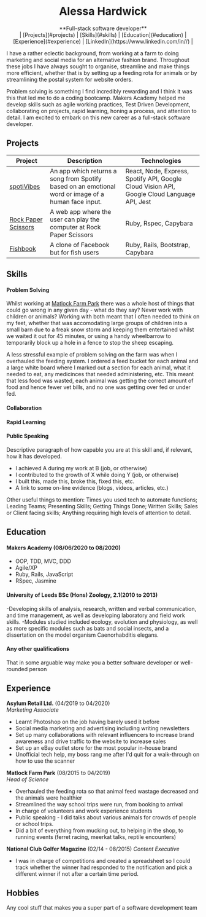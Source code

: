 <div align="center">
  <h1>Alessa Hardwick</h1>
  **Full-stack software developer**<br>
  | [Projects](#projects) | [Skills](#skills) | [Education](#education) | [Experience](#experience) | [LinkedIn](https://www.linkedin.com/in//) |
  <br>
</div>

I have a rather eclectic background, from working at a farm to doing marketing and social media for an alternative fashion brand. Throughout these jobs I have always sought to organise, streamline and make things more efficient, whether that is by setting up a feeding rota for animals or by streamlining the postal system for website orders. 

Problem solving is something I find incredibly rewarding and I think it was this that led me to do a coding bootcamp. Makers Academy helped me develop skills such as agile working practices, Test Driven Development, collaborating on projects, rapid learning, honing a process, and attention to detail. I am excited to embark on this new career as a full-stack software developer.

## Projects

|Project        |Description                                           |Technologies              |
|----------|------------------------------------------------------|----------------------------------------|
|[spotiVibes](http://spotivibes.surge.sh)| An app which returns a song from Spotify based on an emotional word or image of a human face input. | React, Node, Express, Spotify API, Google Cloud Vision API, Google Cloud Language API, Jest |
| [Rock Paper Scissors](https://github.com/alessa-lou/rps-challenge)| A web app where the user can play the computer at Rock Paper Scissors| Ruby, Rspec, Capybara |
|[Fishbook](https://github.com/stupot1/acebook-ciao-pescao)| A clone of Facebook but for fish users | Ruby, Rails, Bootstrap, Capybara |


## Skills

#### Problem Solving

Whilst working at [Matlock Farm Park](https://matlockfarmpark.co.uk) there was a whole host of things that could go wrong in any given day - what do they say? Never work with children or animals? Working with both meant that I often needed to think on my feet, whether that was accomodating large groups of children into a small barn due to a freak snow storm and keeping them entertained whilst we waited it out for 45 minutes, or using a handy wheelbarrow to temporarily block up a hole in a fence to stop the sheep escaping.

A less stressful example of problem solving on the farm was when I overhauled the feeding system. I ordered a feed bucket for each animal and a large white board where I marked out a section for each animal, what it needed to eat, any medicinces that needed administering, etc. This meant that less food was wasted, each animal was getting the correct amount of food and hence fewer vet bills, and no one was getting over fed or under fed. 


#### Collaboration
#### Rapid Learning
#### Public Speaking

Descriptive paragraph of how capable you are at this skill and, if relevant, how it has developed.

- I achieved A during my work at B (job, or otherwise)
- I contributed to the growth of X while doing Y (job, or otherwise)
- I built this, made this, broke this, fixed this, etc.
- A link to some on-line evidence (blogs, videos, articles, etc.)

Other useful things to mention:
Times you used tech to automate functions;
Leading Teams;
Presenting Skills;
Getting Things Done;
Written Skills;
Sales or Client facing skills;
Anything requiring high levels of attention to detail.

## Education

#### Makers Academy (08/06/2020 to 08/2020)

- OOP, TDD, MVC, DDD
- Agile/XP
- Ruby, Rails, JavaScript
- RSpec, Jasmine

#### University of Leeds BSc (Hons) Zoology, 2.1(2010 to 2013)
-Developing skills of analysis, research, written and verbal communication, and time management, as well as developing laboratory and field work skills. 
-Modules studied included ecology, evolution and physiology, as well as more specific modules such as bats and social insects, and a dissertation on the model organism Caenorhabditis elegans.

#### Any other qualifications

That in some arguable way make you a better software developer or well-rounded person

## Experience

**Asylum Retail Ltd.** (04/2019 to 04/2020)    
*Marketing Associate*  
- Learnt Photoshop on the job having barely used it before
- Social media marketing and advertising including writing newsletters
- Set up many collaborations with relevant influencers to increase brand awareness and drive traffic to the website to increase sales
- Set up an eBay outlet store for the most popular in-house brand
- Unofficial tech help, my boss rang me after I'd quit for a walk-through on how to use the scanner

**Matlock Farm Park** (08/2015 to 04/2019)   
*Head of Science*  
- Overhauled the feeding rota so that animal feed wastage decreased and the animals were healthier
- Streamlined the way school trips were run, from booking to arrival
- In charge of volunteers and work experience students
- Public speaking - I did talks about various animals for crowds of people or school trips.
- Did a bit of everything from mucking out, to helping in the shop, to running events (ferret racing, meerkat talks, reptile encounters)

**National Club Golfer Magazine** (02/14 - 08/2015)
*Content Executive*

- I was in charge of competitions and created a spreadsheet so I could track whether the winner had responded to the notification and pick a different winner if not after a certain time period.


## Hobbies

Any cool stuff that makes you a super part of a software development team
